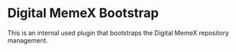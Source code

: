 # Digital MemeX Bootstrap

This is an internal used plugin that bootstraps the Digital MemeX repository management.

